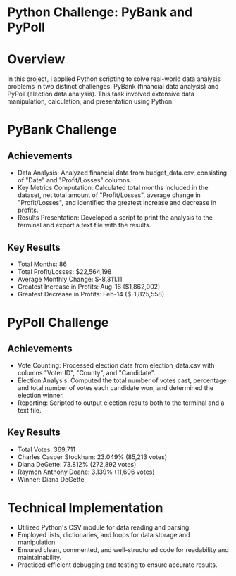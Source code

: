 # Python Challenge: PyBank and PyPoll #
# Overview #
In this project, I applied Python scripting to solve real-world data analysis problems in two distinct challenges: PyBank (financial data analysis) and PyPoll (election data analysis). This task involved extensive data manipulation, calculation, and presentation using Python.

# PyBank Challenge #
## Achievements ##
- Data Analysis: Analyzed financial data from budget_data.csv, consisting of "Date" and "Profit/Losses" columns.
- Key Metrics Computation: Calculated total months included in the dataset, net total amount of "Profit/Losses", average change in "Profit/Losses", and identified the greatest increase and decrease in profits.
- Results Presentation: Developed a script to print the analysis to the terminal and export a text file with the results.
## Key Results ##
- Total Months: 86
- Total Profit/Losses: $22,564,198
- Average Monthly Change: $-8,311.11
- Greatest Increase in Profits: Aug-16 ($1,862,002)
- Greatest Decrease in Profits: Feb-14 ($-1,825,558)
# PyPoll Challenge #
## Achievements ##
- Vote Counting: Processed election data from election_data.csv with columns "Voter ID", "County", and "Candidate".
- Election Analysis: Computed the total number of votes cast, percentage and total number of votes each candidate won, and determined the election winner.
- Reporting: Scripted to output election results both to the terminal and a text file.
## Key Results ##
- Total Votes: 369,711
- Charles Casper Stockham: 23.049% (85,213 votes)
- Diana DeGette: 73.812% (272,892 votes)
- Raymon Anthony Doane: 3.139% (11,606 votes)
- Winner: Diana DeGette
# Technical Implementation #
- Utilized Python's CSV module for data reading and parsing.
- Employed lists, dictionaries, and loops for data storage and manipulation.
- Ensured clean, commented, and well-structured code for readability and maintainability.
- Practiced efficient debugging and testing to ensure accurate results.
